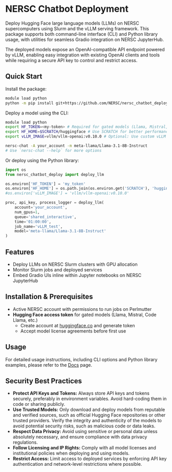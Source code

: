 # NERSC Chatbot Deployment

Deploy Hugging Face large language models (LLMs) on NERSC supercomputers using Slurm and the vLLM serving framework. This package supports both command-line interface (CLI) and Python library usage, with utilities for seamless Gradio integration on NERSC JupyterHub.

The deployed models expose an OpenAI-compatible API endpoint powered by vLLM, enabling easy integration with existing OpenAI clients and tools while requiring a secure API key to control and restrict access.

## Quick Start

Install the package:

```bash
module load python
python -m pip install git+https://github.com/NERSC/nersc_chatbot_deploy
```

Deploy a model using the CLI:

```bash
module load python
export HF_TOKEN=<my-token> # Required for gated models (Llama, Mistral, etc.)
export HF_HOME=$SCRATCH/huggingface # Use SCRATCH for better performance and space
export vLLM_IMAGE=vllm/vllm-openai:v0.10.0 # Optional: Use custom vLLM Shifter image. Make sure image is avaliable in shifterimg

nersc-chat -A your_account -m meta-llama/Llama-3.1-8B-Instruct
# Use `nersc-chat --help` for more options
```

Or deploy using the Python library:

```python
import os
from nersc_chatbot_deploy import deploy_llm

os.environ['HF_TOKEN'] = 'my_token'
os.environ['HF_HOME'] = os.path.join(os.environ.get('SCRATCH'), 'huggingface')
#os.environ['vLLM_IMAGE'] = 'vllm/vllm-openai:v0.10.0'

proc, api_key, process_logger = deploy_llm(
    account='your_account',
    num_gpus=1,
    queue='shared_interactive',
    time='01:00:00',
    job_name='vLLM_test',
    model='meta-llama/Llama-3.1-8B-Instruct'
)
```

## Features

- Deploy LLMs on NERSC Slurm clusters with GPU allocation
- Monitor Slurm jobs and deployed services
- Embed Gradio UIs inline within Jupyter notebooks on NERSC JupyterHub

## Installation & Prerequisites

- Active NERSC account with permissions to run jobs on Perlmutter
- **Hugging Face access token** for gated models (Llama, Mistral, Code Llama, etc.)
    - Create account at [huggingface.co](https://huggingface.co) and generate token
    - Accept model license agreements before first use

## Usage

For detailed usage instructions, including CLI options and Python library examples, please refer to the [Docs](docs/README.md) page.

## Security Best Practices

- **Protect API Keys and Tokens:** Always store API keys and tokens securely, preferably in environment variables. Avoid hard-coding them in code or sharing publicly.
- **Use Trusted Models:** Only download and deploy models from reputable and verified sources, such as official Hugging Face repositories or other trusted providers. Verify the integrity and authenticity of the models to avoid potential security risks, such as malicious code or data leaks.
- **Respect Data Privacy:** Avoid using sensitive or personal data unless absolutely necessary, and ensure compliance with data privacy regulations.
- **Follow Licensing and IP Rights:** Comply with all model licenses and institutional policies when deploying and using models.
- **Restrict Access:** Limit access to deployed services by enforcing API key authentication and network-level restrictions where possible.